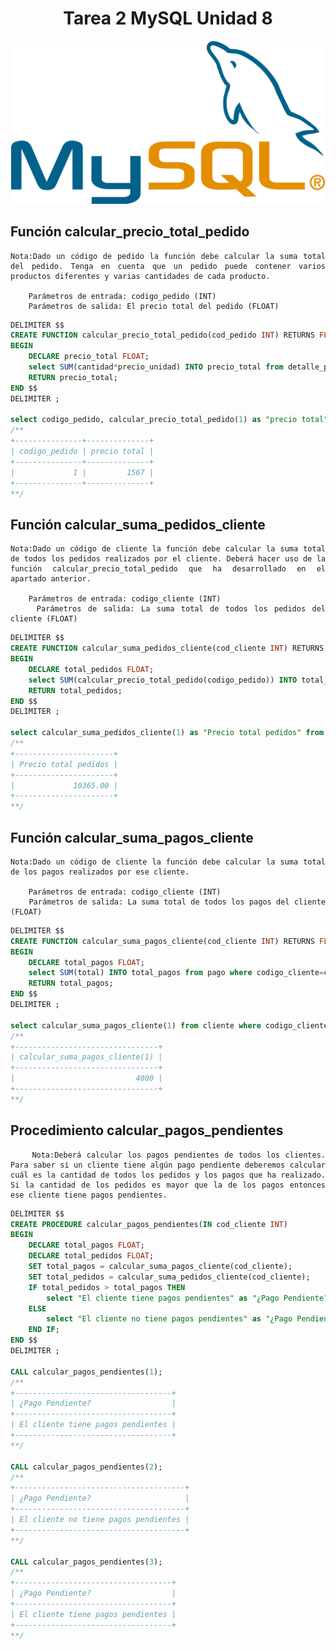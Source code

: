 <div align="justify">

# <div align="center">Tarea 2 MySQL Unidad 8</div>
![logo](../../Unidad-6/Tarea-3/images/Mysql.png)

## Función calcular_precio_total_pedido

    Nota:Dado un código de pedido la función debe calcular la suma total del pedido. Tenga en cuenta que un pedido puede contener varios productos diferentes y varias cantidades de cada producto.

        Parámetros de entrada: codigo_pedido (INT)
        Parámetros de salida: El precio total del pedido (FLOAT)
```sql
DELIMITER $$
CREATE FUNCTION calcular_precio_total_pedido(cod_pedido INT) RETURNS FLOAT
BEGIN
    DECLARE precio_total FLOAT;
    select SUM(cantidad*precio_unidad) INTO precio_total from detalle_pedido where codigo_pedido=cod_pedido;
    RETURN precio_total;
END $$
DELIMITER ;

select codigo_pedido, calcular_precio_total_pedido(1) as "precio total" from pedido where codigo_pedido=1;
/**
+---------------+--------------+
| codigo_pedido | precio total |
+---------------+--------------+
|             1 |         1567 |
+---------------+--------------+
**/
```

## Función calcular_suma_pedidos_cliente

    Nota:Dado un código de cliente la función debe calcular la suma total de todos los pedidos realizados por el cliente. Deberá hacer uso de la función calcular_precio_total_pedido que ha desarrollado en el apartado anterior.

        Parámetros de entrada: codigo_cliente (INT)
        Parámetros de salida: La suma total de todos los pedidos del cliente (FLOAT)

```sql
DELIMITER $$
CREATE FUNCTION calcular_suma_pedidos_cliente(cod_cliente INT) RETURNS FLOAT
BEGIN
    DECLARE total_pedidos FLOAT;
    select SUM(calcular_precio_total_pedido(codigo_pedido)) INTO total_pedidos from pedido where codigo_cliente=cod_cliente group by codigo_cliente;
    RETURN total_pedidos;
END $$
DELIMITER ;

select calcular_suma_pedidos_cliente(1) as "Precio total pedidos" from cliente where codigo_cliente = 1;
/**
+----------------------+
| Precio total pedidos |
+----------------------+
|             10365.00 |
+----------------------+
**/
```

## Función calcular_suma_pagos_cliente

    Nota:Dado un código de cliente la función debe calcular la suma total de los pagos realizados por ese cliente.

        Parámetros de entrada: codigo_cliente (INT)
        Parámetros de salida: La suma total de todos los pagos del cliente (FLOAT)

```sql
DELIMITER $$
CREATE FUNCTION calcular_suma_pagos_cliente(cod_cliente INT) RETURNS FLOAT
BEGIN
    DECLARE total_pagos FLOAT;
    select SUM(total) INTO total_pagos from pago where codigo_cliente=cod_cliente;
    RETURN total_pagos;
END $$
DELIMITER ;

select calcular_suma_pagos_cliente(1) from cliente where codigo_cliente=1;
/**
+--------------------------------+
| calcular_suma_pagos_cliente(1) |
+--------------------------------+
|                           4000 |
+--------------------------------+
**/
```

## Procedimiento calcular_pagos_pendientes

        Nota:Deberá calcular los pagos pendientes de todos los clientes. Para saber si un cliente tiene algún pago pendiente deberemos calcular cuál es la cantidad de todos los pedidos y los pagos que ha realizado. Si la cantidad de los pedidos es mayor que la de los pagos entonces ese cliente tiene pagos pendientes.

```sql
DELIMITER $$
CREATE PROCEDURE calcular_pagos_pendientes(IN cod_cliente INT)
BEGIN
    DECLARE total_pagos FLOAT;
    DECLARE total_pedidos FLOAT;
    SET total_pagos = calcular_suma_pagos_cliente(cod_cliente);
    SET total_pedidos = calcular_suma_pedidos_cliente(cod_cliente);
    IF total_pedidos > total_pagos THEN
        select "El cliente tiene pagos pendientes" as "¿Pago Pendiente?";
    ELSE
        select "El cliente no tiene pagos pendientes" as "¿Pago Pendiente?";
    END IF;
END $$
DELIMITER ;

CALL calcular_pagos_pendientes(1);
/**
+-----------------------------------+
| ¿Pago Pendiente?                  |
+-----------------------------------+
| El cliente tiene pagos pendientes |
+-----------------------------------+
**/

CALL calcular_pagos_pendientes(2);
/**
+--------------------------------------+
| ¿Pago Pendiente?                     |
+--------------------------------------+
| El cliente no tiene pagos pendientes |
+--------------------------------------+
**/

CALL calcular_pagos_pendientes(3);
/**
+-----------------------------------+
| ¿Pago Pendiente?                  |
+-----------------------------------+
| El cliente tiene pagos pendientes |
+-----------------------------------+
**/
```

</div>